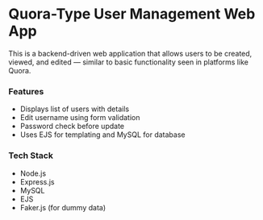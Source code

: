 # Quora-Type User Management Web App

This is a backend-driven web application that allows users to be created, viewed, and edited — similar to basic functionality seen in platforms like Quora.

### Features
- Displays list of users with details
- Edit username using form validation
- Password check before update
- Uses EJS for templating and MySQL for database

### Tech Stack
- Node.js
- Express.js
- MySQL
- EJS
- Faker.js (for dummy data)

